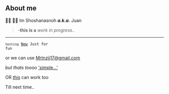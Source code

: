 ## About me 
👋🏻 🫵🏻 Im Shoshanasnoh ***a.k.a.*** Juan

>-**this is a** *work in progress..*
---
<code>`testing` [New](https/duckduckgo.com"thingsout") Just for fun</code>

or we can use <Mrtnzjj17@gmail.com>

*but thats toooo* ['simple...'](#code) 

OR [*this*][1] can work too 

[1]:<https/Google.com/?> 
Till next time..

